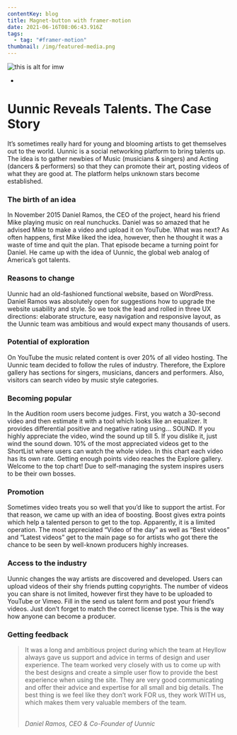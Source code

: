 ```yaml
---
contentKey: blog
title: Magnet-button with framer-motion
date: 2021-06-16T08:06:43.916Z
tags:
  - tag: "#framer-motion"
thumbnail: /img/featured-media.png
---
```

![this is alt for imw](/img/featured-media.png "title for figcaption")

<!--StartFragment-->

*

# Uunnic Reveals Talents. The Case Story

It’s sometimes really hard for young and blooming artists to get themselves out to the world. Uunnic is a social networking platform to bring talents up. The idea is to gather newbies of Music (musicians & singers) and Acting (dancers & performers) so that they can promote their art, posting videos of what they are good at. The platform helps unknown stars become established.

### **The birth of an idea**

In November 2015 Daniel Ramos, the CEO of the project, heard his friend Mike playing music on real nunchucks. Daniel was so amazed that he advised Mike to make a video and upload it on YouTube. What was next? As often happens, first Mike liked the idea, however, then he thought it was a waste of time and quit the plan. That episode became a turning point for Daniel. He came up with the idea of Uunnic, the global web analog of America’s got talents.

### Reasons to change

Uunnic had an old-fashioned functional website, based on WordPress. Daniel Ramos was absolutely open for suggestions how to upgrade the website usability and style. So we took the lead and rolled in three UX directions: elaborate structure, easy navigation and responsive layout, as the Uunnic team was ambitious and would expect many thousands of users.

### Potential of exploration

On YouTube the music related content is over 20% of all video hosting. The Uunnic team decided to follow the rules of industry. Therefore, the Explore gallery has sections for singers, musicians, dancers and performers. Also, visitors can search video by music style categories.

### Becoming popular

In the Audition room users become judges. First, you watch a 30-second video and then estimate it with a tool which looks like an equalizer. It provides differential positive and negative rating using… SOUND. If you highly appreciate the video, wind the sound up till 5. If you dislike it, just wind the sound down. 10% of the most appreciated videos get to the ShortList where users can watch the whole video. In this chart each video has its own rate. Getting enough points video reaches the Explore gallery. Welcome to the top chart! Due to self-managing the system inspires users to be their own bosses.

### Promotion

Sometimes video treats you so well that you’d like to support the artist. For that reason, we came up with an idea of boosting. Boost gives extra points which help a talented person to get to the top. Apparently, it is a limited operation. The most appreciated “Video of the day” as well as “Best videos” and “Latest videos” get to the main page so for artists who got there the chance to be seen by well-known producers highly increases.

### Access to the industry

Uunnic changes the way artists are discovered and developed. Users can upload videos of their shy friends putting copyrights. The number of videos you can share is not limited, however first they have to be uploaded to YouTube or Vimeo. Fill in the send us talent form and post your friend’s videos. Just don’t forget to match the correct license type. This is the way how anyone can become a producer.

<!--EndFragment-->



<!--StartFragment-->

### Getting feedback

> It was a long and ambitious project during which the team at Heyllow always gave us support and advice in terms of design and user experience. The team worked very closely with us to come up with the best designs and create a simple user flow to provide the best experience when using the site. They are very good communicating and offer their advice and expertise for all small and big details. The best thing is we feel like they don’t work FOR us, they work WITH us, which makes them very valuable members of the team.
>
> \
> *Daniel Ramos, CEO & Co-Founder of Uunnic*

<!--EndFragment-->